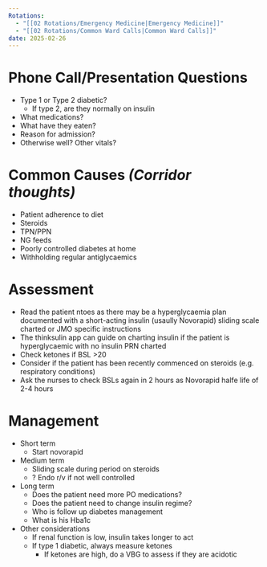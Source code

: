 ```yaml
---
Rotations:
  - "[[02 Rotations/Emergency Medicine|Emergency Medicine]]"
  - "[[02 Rotations/Common Ward Calls|Common Ward Calls]]"
date: 2025-02-26
---
```

# Phone Call/Presentation Questions
- Type 1 or Type 2 diabetic?
	- If type 2, are they normally on insulin
- What medications?
- What have they eaten?
- Reason for admission?
- Otherwise well? Other vitals?
# Common Causes *(Corridor thoughts)*
- Patient adherence to diet
- Steroids
- TPN/PPN
- NG feeds
- Poorly controlled diabetes at home
- Withholding regular antiglycaemics
# Assessment
- Read the patient ntoes as there may be a hyperglycaemia plan documented with a short-acting insulin (usaully Novorapid) sliding scale charted or JMO specific instructions
- The thinksulin app can guide on charting insulin if the patient is hyperglycaemic with no insulin PRN charted
- Check ketones if BSL >20
- Consider if the patient has been recently commenced on steroids (e.g. respiratory conditions)
- Ask the nurses to check BSLs again in 2 hours as Novorapid halfe life of 2-4 hours
# Management
- Short term
	- Start novorapid
- Medium term
	- Sliding scale during period on steroids
	- ? Endo r/v if not well controlled
- Long term
	- Does the patient need more PO medications?
	- Does the patient need to change insulin regime?
	- Who is follow up diabetes management
	- What is his Hba1c
- Other considerations
	- If renal function is low, insulin takes longer to act
	- If type 1 diabetic, always measure ketones
		- If ketones are high, do a VBG to assess if they are acidotic